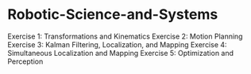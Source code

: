 # Robotic-Science-and-Systems
Exercise 1: Transformations and Kinematics
Exercise 2: Motion Planning
Exercise 3: Kalman Filtering, Localization, and Mapping
Exercise 4: Simultaneous Localization and Mapping
Exercise 5: Optimization and Perception
